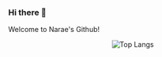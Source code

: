 ### Hi there 👋

Welcome to Narae's Github!



<!-- Center aligns the GitHub top languages section -->
<div align="center">
  <img src="https://github-readme-stats.vercel.app/api/top-langs/?username=naraeleee&exclude_repo=UTimetable" alt="Top Langs"/>
</div>

<!--
**naraeleee/naraeleee** is a ✨ _special_ ✨ repository because its `README.md` (this file) appears on your GitHub profile.
Here are some ideas to get you started:
- 🔭 I’m currently working on ...
- 🌱 I’m currently learning ...
- 👯 I’m looking to collaborate on ...
- 🤔 I’m looking for help with ...
- 💬 Ask me about ...
- 📫 How to reach me: ...
- 😄 Pronouns: ...
- ⚡ Fun fact: ...
-->
